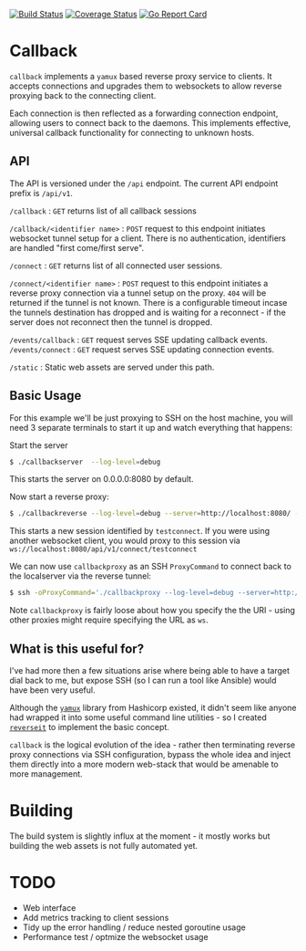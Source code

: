 [![Build Status](https://travis-ci.org/wrouesnel/callback.svg?branch=master)](https://travis-ci.org/wrouesnel/callback)
[![Coverage Status](https://coveralls.io/repos/github/wrouesnel/callback/badge.svg?branch=master)](https://coveralls.io/github/wrouesnel/callback?branch=master)
[![Go Report Card](https://goreportcard.com/badge/github.com/wrouesnel/callback)](https://goreportcard.com/report/github.com/wrouesnel/callback)

# Callback

`callback` implements a `yamux` based reverse proxy service to clients. It
accepts connections and upgrades them to websockets to allow reverse proxying
back to the connecting client.

Each connection is then reflected as a forwarding connection endpoint, allowing
users to connect back to the daemons. This implements effective, universal
callback functionality for connecting to unknown hosts.

## API
The API is versioned under the `/api` endpoint. The current API endpoint prefix
is `/api/v1`.

`/callback` : 
    `GET` returns list of all callback sessions
    
`/callback/<identifier name>` : `POST` request to this endpoint initiates
websocket tunnel setup for a client. There is no authentication, identifiers
are handled "first come/first serve".

`/connect` :
    `GET` returns list of all connected user sessions.
    
`/connect/<identifier name>` : `POST` request to this endpoint initiates a
reverse proxy connection via a tunnel setup on the proxy. `404` will be returned
if the tunnel is not known. There is a configurable timeout incase the tunnels
destination has dropped and is waiting for a reconnect - if the server does not
reconnect then the tunnel is dropped.

`/events/callback` : `GET` request serves SSE updating callback events.
`/events/connect`  : `GET` request serves SSE updating connection events.

`/static`          : Static web assets are served under this path.

## Basic Usage

For this example we'll be just proxying to SSH on the host machine, you will
need 3 separate terminals to start it up and watch everything that happens:

Start the server
```bash
$ ./callbackserver  --log-level=debug
```
This starts the server on 0.0.0.0:8080 by default.

Now start a reverse proxy:
```bash
$ ./callbackreverse --log-level=debug --server=http://localhost:8080/ --id=testconnect --connect=127.0.0.1:22 --forever
```
This starts a new session identified by `testconnect`. If you were using another
websocket client, you would proxy to this session via `ws://localhost:8080/api/v1/connect/testconnect`

We can now use `callbackproxy` as an SSH `ProxyCommand` to connect back to the
localserver via the reverse tunnel:
```bash
$ ssh -oProxyCommand='./callbackproxy --log-level=debug --server=http://localhost:8080/ testconnect' $USER@localhost
```
Note `callbackproxy` is fairly loose about how you specify the the URI - using
other proxies might require specifying the URL as `ws`.

## What is this useful for?

I've had more then a few situations arise where being able to have a target
dial back to me, but expose SSH (so I can run a tool like Ansible) would have
been very useful.

Although the [`yamux`](https://github.com/hashicorp/yamux) library from Hashicorp existed, it didn't seem like anyone
had wrapped it into some useful command line utilities - so I created [`reverseit`](https://github.com/wrouesnel/reverseit)
to implement the basic concept.

`callback` is the logical evolution of the idea - rather then terminating
reverse proxy connections via SSH configuration, bypass the whole idea and
inject them directly into a more modern web-stack that would be amenable to
more management.

# Building

The build system is slightly influx at the moment - it mostly works but 
building the web assets is not fully automated yet.

# TODO
* Web interface
* Add metrics tracking to client sessions
* Tidy up the error handling / reduce nested goroutine usage
* Performance test / optmize the websocket usage